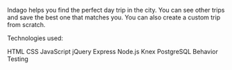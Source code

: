Indago helps you find the perfect day trip in the city. You can see other trips and save the best one that matches you. You can also create a custom trip from scratch.

Technologies used:

HTML
CSS
JavaScript
jQuery
Express
Node.js
Knex
PostgreSQL
Behavior Testing
